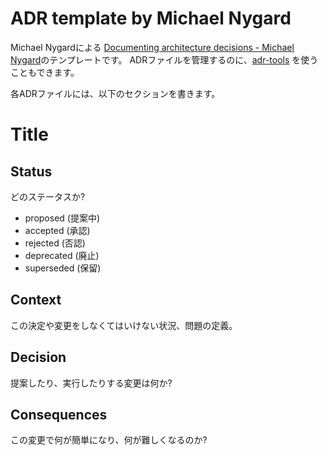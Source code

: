 # ADR template by Michael Nygard

Michael Nygardによる [Documenting architecture decisions - Michael Nygard](http://thinkrelevance.com/blog/2011/11/15/documenting-architecture-decisions)のテンプレートです。
ADRファイルを管理するのに、[adr-tools](https://github.com/npryce/adr-tools) を使うこともできます。

各ADRファイルには、以下のセクションを書きます。

# Title

## Status

どのステータスか?

- proposed (提案中)
- accepted (承認)
- rejected (否認)
- deprecated (廃止)
- superseded (保留)

## Context

この決定や変更をしなくてはいけない状況、問題の定義。

## Decision

提案したり、実行したりする変更は何か?

## Consequences

この変更で何が簡単になり、何が難しくなるのか?
